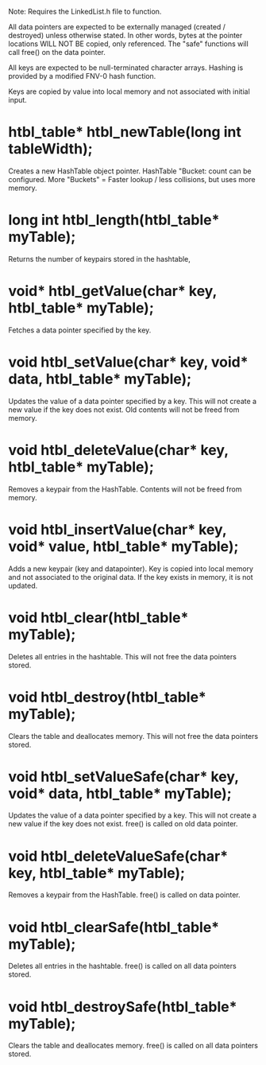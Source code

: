 Note:
Requires the LinkedList.h file to function.

All data pointers are expected to be externally managed (created / destroyed) unless otherwise stated.
In other words, bytes at the pointer locations WILL NOT BE copied, only referenced.
The "safe" functions will call free() on the data pointer.

All keys are expected to be null-terminated character arrays.
Hashing is provided by a modified FNV-0 hash function.

Keys are copied by value into local memory and not associated with initial input.


# htbl_table* htbl_newTable(long int tableWidth);
Creates a new HashTable object pointer.
HashTable "Bucket: count can be configured.
More "Buckets" = Faster lookup / less collisions, but uses more memory.


# long int htbl_length(htbl_table* myTable);
Returns the number of keypairs stored in the hashtable,


# void* htbl_getValue(char* key, htbl_table* myTable);
Fetches a data pointer specified by the key.


# void htbl_setValue(char* key, void* data, htbl_table* myTable);
Updates the value of a data pointer specified by a key.
This will not create a new value if the key does not exist.
Old contents will not be freed from memory.


# void htbl_deleteValue(char* key, htbl_table* myTable);
Removes a keypair from the HashTable.
Contents will not be freed from memory.


# void htbl_insertValue(char* key, void* value, htbl_table* myTable);
Adds a new keypair (key and datapointer).
Key is copied into local memory and not associated to the original data.
If the key exists in memory, it is not updated.


# void htbl_clear(htbl_table* myTable);
Deletes all entries in the hashtable.
This will not free the data pointers stored.


# void htbl_destroy(htbl_table* myTable);
Clears the table and deallocates memory.
This will not free the data pointers stored.


# void htbl_setValueSafe(char* key, void* data, htbl_table* myTable);
Updates the value of a data pointer specified by a key.
This will not create a new value if the key does not exist.
free() is called on old data pointer.

# void htbl_deleteValueSafe(char* key, htbl_table* myTable);
Removes a keypair from the HashTable.
free() is called on data pointer.

# void htbl_clearSafe(htbl_table* myTable);
Deletes all entries in the hashtable.
free() is called on all data pointers stored.

# void htbl_destroySafe(htbl_table* myTable);
Clears the table and deallocates memory.
free() is called on all data pointers stored.